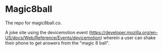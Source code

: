 Magic8ball
==========

The repo for magic8ball.co.

A joke site using the devicemotion event (https://developer.mozilla.org/en-US/docs/Web/Reference/Events/devicemotion) wherein a user can shake their phone to get answers from the "magic 8 ball".

